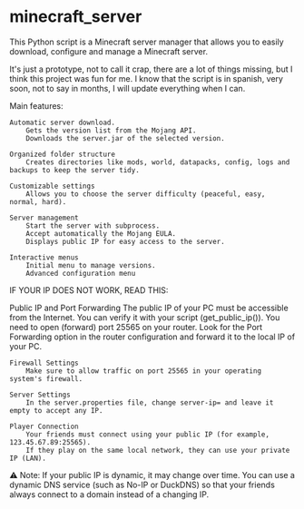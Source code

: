 # minecraft_server
This Python script is a Minecraft server manager that allows you to easily download, configure and manage a Minecraft server.

It's just a prototype, not to call it crap, there are a lot of things missing, but I think this project was fun for me. I know that the script is in spanish, very soon, not to say in months, I will update everything when I can.

Main features:

    Automatic server download.
        Gets the version list from the Mojang API.
        Downloads the server.jar of the selected version.

    Organized folder structure
        Creates directories like mods, world, datapacks, config, logs and backups to keep the server tidy.

    Customizable settings
        Allows you to choose the server difficulty (peaceful, easy, normal, hard).

    Server management
        Start the server with subprocess.
        Accept automatically the Mojang EULA.
        Displays public IP for easy access to the server.

    Interactive menus
        Initial menu to manage versions.
        Advanced configuration menu

IF YOUR IP DOES NOT WORK, READ THIS:

  Public IP and Port Forwarding
        The public IP of your PC must be accessible from the Internet. You can verify it with your script (get_public_ip()).
        You need to open (forward) port 25565 on your router. Look for the Port Forwarding option in the router configuration and forward it to the local IP of your PC.

    Firewall Settings
        Make sure to allow traffic on port 25565 in your operating system's firewall.

    Server Settings
        In the server.properties file, change server-ip= and leave it empty to accept any IP.

    Player Connection
        Your friends must connect using your public IP (for example, 123.45.67.89:25565).
        If they play on the same local network, they can use your private IP (LAN).

⚠ Note: If your public IP is dynamic, it may change over time. You can use a dynamic DNS service (such as No-IP or DuckDNS) so that your friends always connect to a domain instead of a changing IP.
